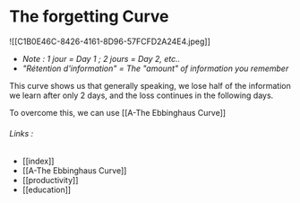 # The forgetting Curve
![[C1B0E46C-8426-4161-8D96-57FCFD2A24E4.jpeg]]
- *Note : 1 jour = Day 1 ; 2 jours = Day 2, etc..*
- *"Rétention d'information" = The "amount" of information you remember*

This curve shows us that generally speaking, we lose half of the information we learn after only 2 days, and the loss continues in the following days.

To overcome this, we can use [[A-The Ebbinghaus Curve]]

###### Links :
- [[index]]
- [[A-The Ebbinghaus Curve]]
- [[productivity]]
- [[education]]